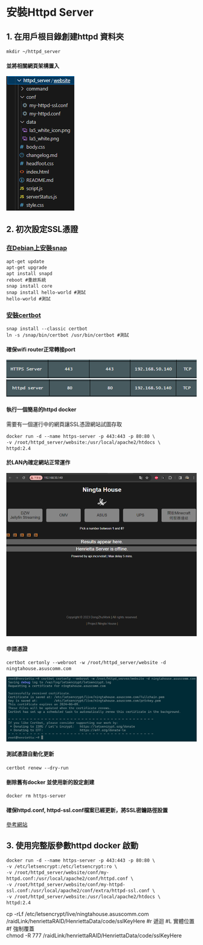 # 安裝Httpd Server
## 1. 在用戶根目錄創建httpd 資料夾  
    mkdir ~/httpd_server  
#### 並將相關網頁架構置入  
![alt text](./images/image4.png)

## 2. 初次設定SSL憑證  
### [在Debian上安裝snap](https://snapcraft.io/docs/installing-snap-on-debian)  
    apt-get update  
    apt-get upgrade 
    apt install snapd
    reboot #重啟系統  
    snap install core
    snap install hello-world #測試  
    hello-world #測試  

### [安裝certbot](https://certbot.eff.org/instructions?ws=apache&os=debianbuster)  
    snap install --classic certbot  
    ln -s /snap/bin/certbot /usr/bin/certbot #測試 

#### 確保wifi router正常轉接port
![alt text](./images/image6.png)
![alt text](./images/image7.png)


#### 執行一個簡易的httpd docker
需要有一個運行中的網頁讓SSL憑證網站試圖存取  

    docker run -d --name https-server -p 443:443 -p 80:80 \
    -v /root/httpd_server/website:/usr/local/apache2/htdocs \
    httpd:2.4

#### 於LAN內確定網站正常運作  
![alt text](./images/image8.png)

#### 申請憑證
    certbot certonly --webroot -w /root/httpd_server/website -d ningtahouse.asuscomm.com
![首次設定](./images/image5.png)

#### 測試憑證自動化更新
    certbot renew --dry-run  

#### 刪除舊有docker 並使用新的設定創建
    docker rm https-server
#### 確保httpd.conf, httpd-ssl.conf檔案已經更新，將SSL密鑰路徑設置

[參考網站](https://hub.docker.com/_/httpd)
## 3. 使用完整版參數httpd docker 啟動
    docker run -d --name https-server -p 443:443 -p 80:80 \
    -v /etc/letsencrypt:/etc/letsencrypt:ro \
    -v /root/httpd_server/website/conf/my-httpd.conf:/usr/local/apache2/conf/httpd.conf \
    -v /root/httpd_server/website/conf/my-httpd-ssl.conf:/usr/local/apache2/conf/extra/httpd-ssl.conf \
    -v /root/httpd_server/website:/usr/local/apache2/htdocs \
    httpd:2.4


cp -rLf /etc/letsencrypt/live/ningtahouse.asuscomm.com /raidLink/henriettaRAID/HenriettaData/code/sslKeyHere #r 遞迴 #L 實體位置 #f 強制覆蓋  
chmod -R 777 /raidLink/henriettaRAID/HenriettaData/code/sslKeyHere
